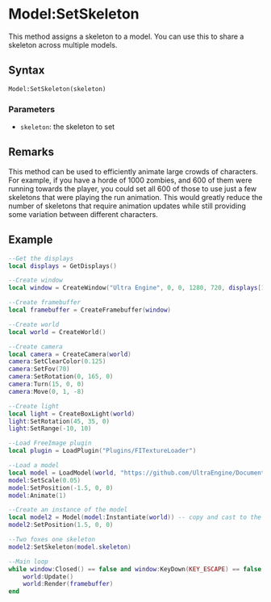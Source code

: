 # Model:SetSkeleton

This method assigns a skeleton to a model. You can use this to share a skeleton across multiple models.

## Syntax

`Model:SetSkeleton(skeleton)`

### Parameters

- `skeleton`: the skeleton to set

## Remarks

This method can be used to efficiently animate large crowds of characters. For example, if you have a horde of 1000 zombies, and 600 of them were running towards the player, you could set all 600 of those to use just a few skeletons that were playing the run animation. This would greatly reduce the number of skeletons that require animation updates while still providing some variation between different characters.

## Example

```lua
--Get the displays
local displays = GetDisplays()

--Create window
local window = CreateWindow("Ultra Engine", 0, 0, 1280, 720, displays[1], WINDOW_CENTER | WINDOW_TITLEBAR)

--Create framebuffer
local framebuffer = CreateFramebuffer(window)

--Create world
local world = CreateWorld()

--Create camera
local camera = CreateCamera(world)
camera:SetClearColor(0.125)
camera:SetFov(70)
camera:SetRotation(0, 165, 0)
camera:Turn(15, 0, 0)
camera:Move(0, 1, -8)

--Create light
local light = CreateBoxLight(world)
light:SetRotation(45, 35, 0)
light:SetRange(-10, 10)

--Load FreeImage plugin
local plugin = LoadPlugin("Plugins/FITextureLoader")

--Load a model
local model = LoadModel(world, "https://github.com/UltraEngine/Documentation/raw/master/Assets/Models/Characters/Fox.glb")
model:SetScale(0.05)
model:SetPosition(-1.5, 0, 0)
model:Animate(1)

--Create an instance of the model
local model2 = Model(model:Instantiate(world)) -- copy and cast to the Model class
model2:SetPosition(1.5, 0, 0)

--Two foxes one skeleton
model2:SetSkeleton(model.skeleton)

--Main loop
while window:Closed() == false and window:KeyDown(KEY_ESCAPE) == false do
    world:Update()
    world:Render(framebuffer)
end
```
